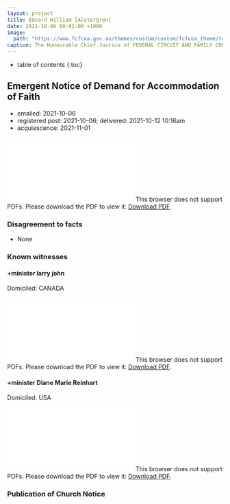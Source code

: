 ```yaml
---
layout: project
title: Edvard William [Alstergren]
date: 2021-10-06 00:01:00 +1000
image:
  path: "https://www.fcfcoa.gov.au/themes/custom/custom/fcfcoa_theme/test-share.png"
caption: The Honourable Chief Justice of FEDERAL CIRCUIT AND FAMILY COURT OF AUSTRALIA
---
```


* table of contents
{:toc}

## Emergent Notice of Demand for Accommodation of Faith

* emailed: 2021-10-06
* registered post: 2021-10-06; delivered: 2021-10-12 10:16am
* acquiescence: 2021-11-01

<object data="/assets/agreements/living-document/edvard-william-[alstergren].pdf" type="application/pdf" width="700px" height="700px">
    <embed src="/assets/agreements/living-document/edvard-william-[alstergren].pdf"
        <p>This browser does not support PDFs. Please download the PDF to view it: <a href="/assets/agreements/living-document/edvard-william-[alstergren].pdf">Download PDF</a>.</p>
</object>

### Disagreement to facts

* None

### Known witnesses

#### +minister larry john

Domiciled: CANADA

<object data="/assets/agreements/living-document/witness/edvard-william-[alstergren]/larry-john.pdf" type="application/pdf" width="700px" height="700px">
    <embed src="/assets/agreements/living-document/witness/edvard-william-[alstergren]/larry-john.pdf"
        <p>This browser does not support PDFs. Please download the PDF to view it: <a href="/assets/agreements/living-document/witness/edvard-william-[alstergren]/larry-john.pdf">Download PDF</a>.</p>
</object>

#### +minister Diane Marie Reinhart

Domiciled: USA

<object data="/assets/agreements/living-document/witness/edvard-william-[alstergren]/Diane-Marie-Reinhart.pdf" type="application/pdf" width="700px" height="700px">
    <embed src="/assets/agreements/living-document/witness/edvard-william-[alstergren]/Diane-Marie-Reinhart.pdf"
        <p>This browser does not support PDFs. Please download the PDF to view it: <a href="/assets/agreements/living-document/witness/edvard-william-[alstergren]/Diane-Marie-Reinhart.pdf">Download PDF</a>.</p>
</object>

### Publication of Church Notice

